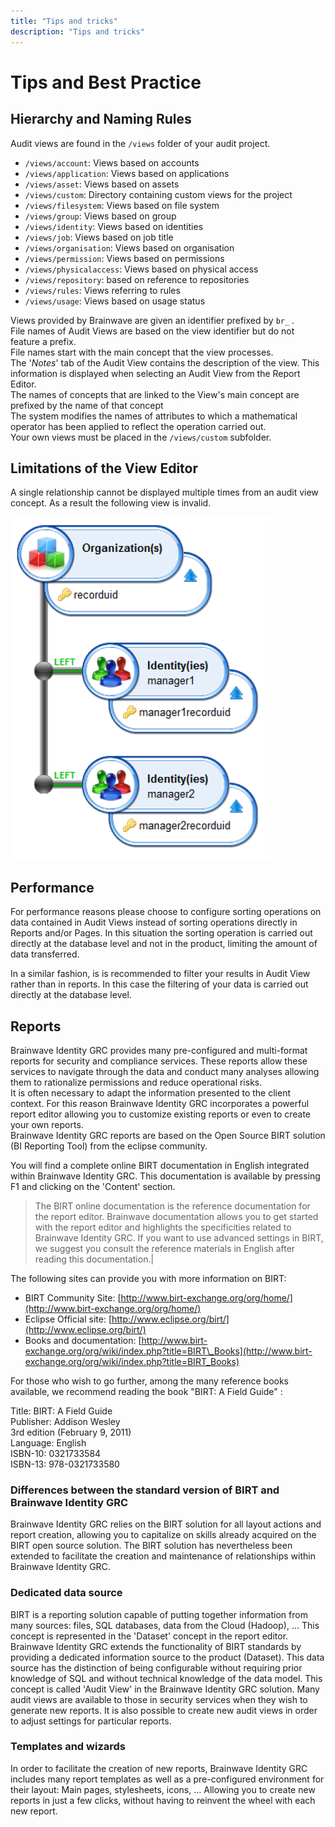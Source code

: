 ```yaml
---
title: "Tips and tricks"
description: "Tips and tricks"
---
```


# Tips and Best Practice

## Hierarchy and Naming Rules

Audit views are found in the `/views` folder of your audit project.  

- `/views/account`: Views based on accounts
- `/views/application`: Views based on applications
- `/views/asset`: Views based on assets
- `/views/custom`: Directory containing custom views for the project
- `/views/filesystem`: Views based on file system
- `/views/group`: Views based on group
- `/views/identity`: Views based on identities
- `/views/job`: Views based on job title
- `/views/organisation`: Views based on organisation
- `/views/permission`: Views based on permissions
- `/views/physicalaccess`: Views based on physical access
- `/views/repository`: based on reference to repositories
- `/views/rules`: Views referring to rules
- `/views/usage`: Views based on usage status  

Views provided by Brainwave are given an identifier prefixed by `br_` .  
File names of Audit Views are based on the view identifier but do not feature a prefix.  
File names start with the main concept that the view processes.  
The '_Notes_' tab of the Audit View contains the description of the view. This information is displayed when selecting an Audit View from the Report Editor.  
The names of concepts that are linked to the View's main concept are prefixed by the name of that concept  
The system modifies the names of attributes to which a mathematical operator has been applied to reflect the operation carried out.  
Your own views must be placed in the `/views/custom` subfolder.

## Limitations of the View Editor

A single relationship cannot be displayed multiple times from an audit view concept. As a result the following view is invalid.  

![Limitations of the View Editor](./images/worddava5a1da4317b07b549b7fe380bd3e899e.png "Limitations of the View Editor")

## Performance

For performance reasons please choose to configure sorting operations on data contained in Audit Views instead of sorting operations directly in Reports and/or Pages. In this situation the sorting operation is carried out directly at the database level and not in the product, limiting the amount of data transferred.  

In a similar fashion, is is recommended to filter your results in Audit View rather than in reports. In this case the filtering of your data is carried out directly at the database level.

## Reports

Brainwave Identity GRC provides many pre-configured and multi-format reports for security and compliance services. These reports allow these services to navigate through the data and conduct many analyses allowing them to rationalize permissions and reduce operational risks.  
It is often necessary to adapt the information presented to the client context. For this reason Brainwave Identity GRC incorporates a powerful report editor allowing you to customize existing reports or even to create your own reports.  
Brainwave Identity GRC reports are based on the Open Source BIRT solution (BI Reporting Tool) from the eclipse community.  

You will find a complete online BIRT documentation in English integrated within Brainwave Identity GRC. This documentation is available by pressing F1 and clicking on the 'Content' section.  

> The BIRT online documentation is the reference documentation for the report editor. Brainwave documentation allows you to get started with the report editor and highlights the specificities related to Brainwave Identity GRC. If you want to use advanced settings in BIRT, we suggest you consult the reference materials in English after reading this documentation.|

The following sites can provide you with more information on BIRT:  

- BIRT Community Site: [http://www.birt-exchange.org/org/home/](http://www.birt-exchange.org/org/home/)
- Eclipse Official site: [http://www.eclipse.org/birt/](http://www.eclipse.org/birt/)
- Books and documentation: [http://www.birt-exchange.org/org/wiki/index.php?title=BIRT\_Books](http://www.birt-exchange.org/org/wiki/index.php?title=BIRT_Books)

For those who wish to go further, among the many reference books available, we recommend reading the book "BIRT: A Field Guide" :  

Title: BIRT: A Field Guide  
Publisher: Addison Wesley  
3rd edition (February 9, 2011)  
Language: English  
ISBN-10: 0321733584  
ISBN-13: 978-0321733580  

### Differences between the standard version of BIRT and Brainwave Identity GRC

Brainwave Identity GRC relies on the BIRT solution for all layout actions and report creation, allowing you to capitalize on skills already acquired on the BIRT open source solution. The BIRT solution has nevertheless been extended to facilitate the creation and maintenance of relationships within Brainwave Identity GRC.

### Dedicated data source

BIRT is a reporting solution capable of putting together information from many sources: files, SQL databases, data from the Cloud (Hadoop), ... This concept is represented in the 'Dataset' concept in the report editor. Brainwave Identity GRC extends the functionality of BIRT standards by providing a dedicated information source to the product (Dataset). This data source has the distinction of being configurable without requiring prior knowledge of SQL and without technical knowledge of the data model. This concept is called 'Audit View' in the Brainwave Identity GRC solution. Many audit views are available to those in security services when they wish to generate new reports. It is also possible to create new audit views in order to adjust settings for particular reports.

### Templates and wizards

In order to facilitate the creation of new reports, Brainwave Identity GRC includes many report templates as well as a pre-configured environment for their layout: Main pages, stylesheets, icons, ... Allowing you to create new reports in just a few clicks, without having to reinvent the wheel with each new report.
